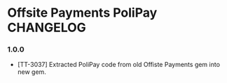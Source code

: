 # Offsite Payments PoliPay CHANGELOG

### 1.0.0
* [TT-3037] Extracted PoliPay code from old Offiste Payments gem into new gem.
